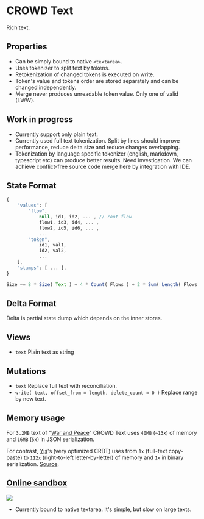 # CROWD Text

Rich text.

## Properties

- Can be simply bound to native `<textarea>`.
- Uses tokenizer to split text by tokens.
- Retokenization of changed tokens is executed on write.
- Token's value and tokens order are stored separately and can be changed independently.
- Merge never produces unreadable token value. Only one of valid (LWW).

## Work in progress

- Currently support only plain text.
- Currently used full text tokenization. Split by lines should improve performance, reduce delta size and reduce changes overlapping.
- Tokenization by language specific tokenizer (english, markdown, typescript etc) can produce better results. Need investigation. We can achieve conflict-free source code merge here by integration with IDE.

## State Format

```javascript
{
	"values": [
		"flow",
			null, id1, id2, ... , // root flow
			flow1, id3, id4, ... ,
			flow2, id5, id6, ... ,
			...
		"token",
			id1, val1,
			id2, val2,
			...
	],
	"stamps": [ ... ],
}

Size ~= 8 * Size( Text ) + 4 * Count( Flows ) + 2 * Sum( Length( Flows ) ) + 2 * Count( Tombstones ) + 2
```

## Delta Format

Delta is partial state dump which depends on the inner stores.

## Views

- `text` Plain text as string

## Mutations

- `text` Replace full text with reconciliation.
- `write( text, offset_from = length, delete_count = 0 )` Replace range by new text.

## Memory usage

For `3.2MB` text of "[War and Peace](http://az.lib.ru/t/tolstoj_lew_nikolaewich/text_0073.shtml)" CROWD Text uses `40MB` (`~13x`) of memory and `16MB` (`5x`) in JSON serialization.

For contrast, [Yjs](https://github.com/yjs/yjs)'s (very optimized CRDT) uses from `1x` (full-text copy-paste) to `112x` (right-to-left letter-by-letter) of memory and `1x` in binary serialization. [Source](https://blog.kevinjahns.de/are-crdts-suitable-for-shared-editing/).

## [Online sandbox](https://crowd.hyoo.ru/)

[![](https://i.imgur.com/4RJEWsB.png)](https://crowd.hyoo.ru/)

- Currently bound to native textarea. It's simple, but slow on large texts. 
